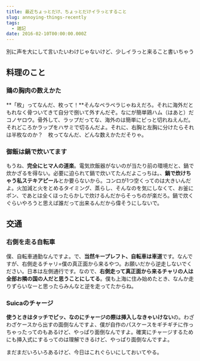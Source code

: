 ```yaml
---
title: 最近ちょっとだけ、ちょっとだけイラっとすること
slug: annoying-things-recently
tags:
  - 雑記
date: 2016-02-10T00:00:00.000Z
---
```

別に声を大にして言いたいわけじゃないけど、少しイラっと来ること書いちゃう

## 料理のこと
### 鶏の胸肉の数えかた
**「枚」ってなんだ、枚って！**そんなペラペラじゃねえだろ。それに海外だともれなく骨ついてきて自分で捌いて外すんだぞ。なにが簡単鶏ハム（はあと）だコノヤロウ。骨外して、ラップだってな、海外のは簡単にピっと切れねえんだ。それどころかラップをハサミで切るんだよ。それに、右胸と左胸に分けたらそれは半枚なのか？　枚ってなんだ、どんな数えかただそりゃ。

### 御飯は鍋で炊いてます
もうね、**完全にヒマ人の道楽**。電気炊飯器がないのが当たり前の環境だと、鍋で炊かざるを得ない。必要に迫られて鍋で炊いてたんだよこっちは。、**鍋で炊けちゃう私ステキアピール**とか要らないから。コンロが1つ空くってのは大きいんだよ。火加減と火をとめるタイミング、蒸らし、そんなのを気にしなくて、お釜にポン、であとは全くほったらかしで炊けるんだからそっちのが楽だろ。鍋で炊くぐらいやろうと思えば誰だって出来るんだから偉そうにしないで。

## 交通
### 右側を走る自転車
僕、自転車通勤なんですよ。で、**当然キープレフト、自転車は車道**です。なんですが、右側走るチャリ=僕の真正面から来るやつ。お願いだから逆走しないでください。日本は左側通行です。なので、**右側走って真正面から来るチャリの人は全部お隣の国の人だと思うことにしてる**。僕も上海に住み始めたとき、なんか走りずらいなーと思ったらみんなと逆を走ってたからね。

### Suicaのチャージ
**使うときはタッチでピッ、なのにチャージの際は挿入しなきゃいけない**の。わざわざケースから出すの面倒なんですよ、僕が自作のパスケースをギチギチに作っちゃったってのもあるけど、やっぱり面倒なんですよ。確実にチャージするためにも挿入式にするってのは理解できるけど、やっぱり面倒なんですよ。

まだまだいろいろあるけど、今日はこれぐらいにしておいてやる。
